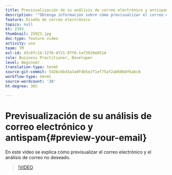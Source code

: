 ```yaml
---
title: Previsualización de su análisis de correo electrónico y antispam
description: '"Obtenga información sobre cómo previsualizar el correo electrónico y el análisis antispam".'
feature: Diseño de correo electrónico
topics: null
kt: 2393
thumbnail: 25921.jpg
doc-type: feature video
activity: use
team: TM
exl-id: 45c6fc1b-1276-4f21-97f6-1af3929e0514
role: Business Practitioner, Developer
level: Beginner
translation-type: tm+mt
source-git-commit: 5d2bc8bd3a3a0fdb5e2f1ef75af2ab60b8f6abc8
workflow-type: tm+mt
source-wordcount: '38'
ht-degree: 36%

---
```


# Previsualización de su análisis de correo electrónico y antispam{#preview-your-email}

En este vídeo se explica cómo previsualizar el correo electrónico y el análisis de correo no deseado.

>[!VIDEO](https://video.tv.adobe.com/v/25921?quality=12)
